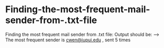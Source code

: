 # Finding-the-most-frequent-mail-sender-from-.txt-file
Finding the most frequent mail sender from .txt file: 
Output should be: --> The most frequent sender is cwen@iupui.edu , sent 5 times
